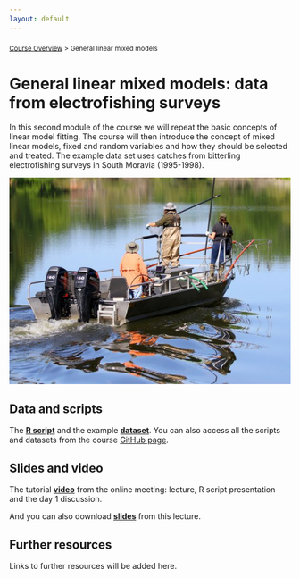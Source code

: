 ```yaml
---
layout: default
---
```


<sub>[Course Overview](index.md) \> General linear mixed models</sub>

# General linear mixed models: data from electrofishing surveys

In this second module of the course we will repeat the basic concepts of linear model fitting. The course will then introduce the concept of mixed linear models, fixed and random variables and how they should be selected and treated. The example data set uses catches from bitterling electrofishing surveys in South Moravia (1995-1998).

![](./images/scient_surveys.jpg)

## Data and scripts

The [**R script**](Bitterling1.R) and the example [**dataset**](bitterling.csv). You can also access all the scripts and datasets from the course [GitHub page](https://github.com/fishsizeproject/CPUEcourse).

## Slides and video

The tutorial [**video**](https://youtu.be/Iw1LlytvOoA) from the online meeting: lecture, R script presentation and the day 1 discussion. 

And you can also download [**slides**](slides/cpueD1P2.pdf) from this lecture. 

## Further resources

Links to further resources will be added here.

<br/>
